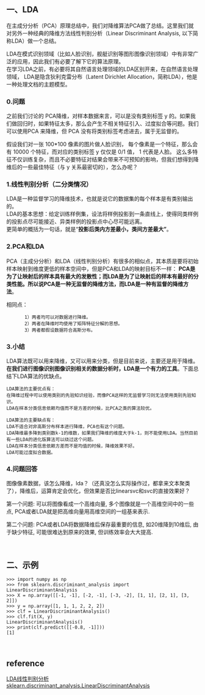 ## 一、LDA
在主成分分析（PCA）原理总结中，我们对降维算法PCA做了总结。这里我们就对另外一种经典的降维方法线性判别分析（Linear Discriminant Analysis, 以下简称LDA）做一个总结。

LDA在模式识别领域（比如人脸识别，舰艇识别等图形图像识别领域）中有非常广泛的应用，因此我们有必要了解下它的算法原理。  
在学习LDA之前，有必要将其自然语言处理领域的LDA区别开来，在自然语言处理领域， LDA是隐含狄利克雷分布（Latent Dirichlet Allocation，简称LDA），他是一种处理文档的主题模型。
### 0.问题
之前我们讨论的 PCA降维，对样本数据来言，可以是没有类别标签 y 的。如果我们做回归时，如果特征太多，那么会产生不相关特征引入、过度拟合等问题。我们可以使用PCA 来降维，但 PCA 没有将类别标签考虑进去，属于无监督的。

假设我们对一张 100*100 像素的图片做人脸识别， 每个像素是一个特征，那么会有 10000 个特征，而对应的类别标签 y 仅仅是 0/1 值， 1 代表是人脸。
这么多特征不仅训练复杂，而且不必要特征对结果会带来不可预知的影响，但我们想得到降维后的一些最佳特征（与 y 关系最密切的），怎么办呢？
### 1.线性判别分析（二分类情况）
LDA是一种监督学习的降维技术，也就是说它的数据集的每个样本是有类别输出的。  
LDA的基本思想：给定训练样例集，设法将样例投影到一条直线上，使得同类样例的投影点尽可能接近、异类样例的投影点中心尽可能远离。  
更简单的概括为一句话，就是“**投影后类内方差最小，类间方差最大”**。
### 2.PCA和LDA
PCA（主成分分析）和LDA（线性判别分析）有很多的相似点，其本质是要将初始样本映射到维度更低的样本空间中，但是PCA和LDA的映射目标不一样：
**PCA是为了让映射后的样本具有最大的发散性；而LDA是为了让映射后的样本有最好的分类性能。所以说PCA是一种无监督的降维方法，而LDA是一种有监督的降维方法**。

相同点：
```
　　　　1）两者均可以对数据进行降维。
　　　　2）两者在降维时均使用了矩阵特征分解的思想。
　　　　3）两者都假设数据符合高斯分布。
```
### 3.小结　　
LDA算法既可以用来降维，又可以用来分类，但是目前来说，主要还是用于降维。**在我们进行图像识别图像识别相关的数据分析时，LDA是一个有力的工具**。下面总结下LDA算法的优缺点。
```
LDA算法的主要优点有：
在降维过程中可以使用类别的先验知识经验，而像PCA这样的无监督学习则无法使用类别先验知识。
LDA在样本分类信息依赖均值而不是方差的时候，比PCA之类的算法较优。

LDA算法的主要缺点有：
LDA不适合对非高斯分布样本进行降维，PCA也有这个问题。
LDA降维最多降到类别数k-1的维数，如果我们降维的维度大于k-1，则不能使用LDA。当然目前有一些LDA的进化版算法可以绕过这个问题。
LDA在样本分类信息依赖方差而不是均值的时候，降维效果不好。
LDA可能过度拟合数据。
```
### 4.问题回答
图像像素数据，该怎么降维，lda？（还真没怎么实际操作过，都拿来文本聚类了），降维后，运算肯定会优化，但效果是否比linearsvc和svc的直接效果好？

第一个问题: 可以将图像看成一个高维向量, 多个图像就是一个高维空间中的一些点, PCA或者LDA就是把高维向量用高维空间的一组基来表示.

第二个问题: PCA或者LDA将数据降维后保存最重要的信息, 如20维降到10维后, 由于缺少特征, 可能很难达到原来的效果, 但训练效率会大大提高.

&nbsp;
## 二、示例
```
>>> import numpy as np
>>> from sklearn.discriminant_analysis import LinearDiscriminantAnalysis
>>> X = np.array([[-1, -1], [-2, -1], [-3, -2], [1, 1], [2, 1], [3, 2]])
>>> y = np.array([1, 1, 1, 2, 2, 2])
>>> clf = LinearDiscriminantAnalysis()
>>> clf.fit(X, y)
LinearDiscriminantAnalysis()
>>> print(clf.predict([[-0.8, -1]]))
[1]
```

&nbsp;
## reference
[LDA线性判别分析](https://zhuanlan.zhihu.com/p/32658341)  
[sklearn.discriminant_analysis.LinearDiscriminantAnalysis](https://scikit-learn.org/stable/modules/generated/sklearn.discriminant_analysis.LinearDiscriminantAnalysis.html)  
